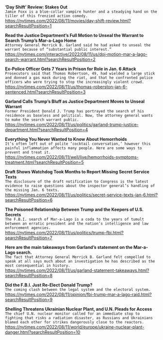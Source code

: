**‘Day Shift’ Review: Stakes Out**\
`Jamie Foxx is a blue-collar vampire hunter and a steadying hand on the tiller of this frenzied action comedy.`\
https://nytimes.com/2022/08/11/movies/day-shift-review.html?searchResultPosition=1

**Read the Justice Department’s Full Motion to Unseal the Warrant to Search Trump’s Mar-a-Lago Home**\
`Attorney General Merrick B. Garland said he had asked to unseal the warrant because of “substantial public interest.”`\
https://nytimes.com/interactive/2022/08/11/us/doj-motion-mar-a-lago-search-warrant.html?searchResultPosition=2

**Ex-Police Officer Gets 7 Years in Prison for Role in Jan. 6 Attack**\
`Prosecutors said that Thomas Robertson, 49, had wielded a large stick and donned a gas mask during the riot, and that he confronted police officers who were trying to stop the increasingly violent crowd.`\
https://nytimes.com/2022/08/11/us/thomas-roberston-jan-6-sentenced.html?searchResultPosition=3

**Garland Calls Trump’s Bluff as Justice Department Moves to Unseal Warrant**\
`Former President Donald J. Trump has portrayed the search of his residence as baseless and political. Now, the attorney general wants to make the search warrant public.`\
https://nytimes.com/2022/08/11/us/politics/garland-trump-justice-department.html?searchResultPosition=4

**Everything You Never Wanted to Know About Hemorrhoids**\
`It’s often left out of polite ‘cocktail conversation,’ however this painful inflammation affects many people. Here are some ways to prevent and treat it.`\
https://nytimes.com/2022/08/11/well/live/hemorrhoids-symptoms-treatment.html?searchResultPosition=5

**Draft Shows Watchdog Took Months to Report Missing Secret Service Texts**\
`The disclosure of the draft notification to Congress is the latest evidence to raise questions about the inspector general’s handling of the missing Jan. 6 texts.`\
https://nytimes.com/2022/08/11/us/politics/secret-service-texts-jan-6.html?searchResultPosition=6

**The Poisoned Relationship Between Trump and the Keepers of U.S. Secrets**\
`The F.B.I. search of Mar-a-Lago is a coda to the years of tumult between an erratic president and the nation’s intelligence and law enforcement agencies.`\
https://nytimes.com/2022/08/11/us/politics/trump-fbi.html?searchResultPosition=7

**Here are the main takeaways from Garland’s statement on the Mar-a-Lago search.**\
`The fact that Attorney General Merrick B. Garland felt compelled to speak at all says much about an investigation he has described as the most consequential in history.`\
https://nytimes.com/2022/08/11/us/garland-statement-takeaways.html?searchResultPosition=8

**Did the F.B.I. Just Re-Elect Donald Trump?**\
`The coming clash between the legal system and the electoral system.`\
https://nytimes.com/2022/08/11/opinion/fbi-trump-mar-a-lago-raid.html?searchResultPosition=9

**Shelling Threatens Ukrainian Nuclear Plant, and U.N. Pleads for Access**\
`The chief U.N. nuclear monitor called for an immediate stop to fighting that risks a radiation disaster, as Russians and Ukrainians blamed each other for strikes dangerously close to the reactors.`\
https://nytimes.com/2022/08/11/world/europe/ukraine-nuclear-plant-danger.html?searchResultPosition=10

